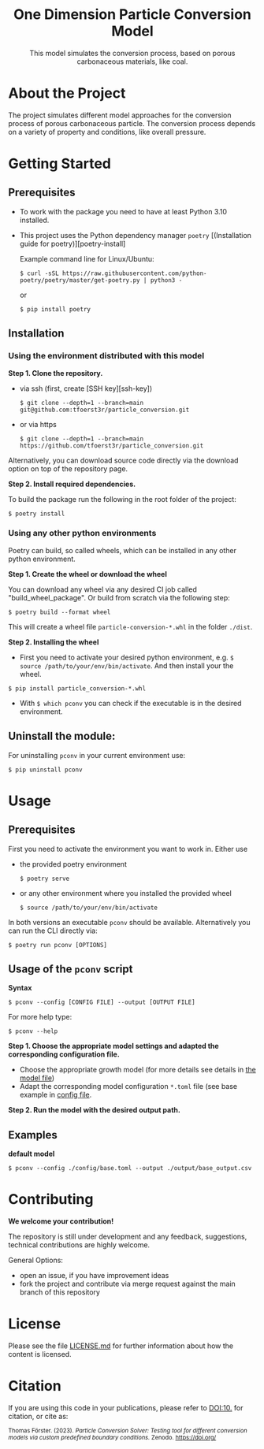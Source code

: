 <!--
SPDX-FileCopyrightText: 2023 Thomas Förster

SPDX-License-Identifier: CC-BY-4.0
-->

<h1 align="center">One Dimension Particle Conversion Model</h1>
<p align=center> 
This model simulates the conversion process, based on porous carbonaceous materials, like coal.
</p>


<!--===============-->
<!--=== Chapter ===-->
<!--===============-->
# About the Project

The project simulates different model approaches for the conversion process of porous carbonaceous particle. The conversion process depends on a variety of property and conditions, like overall pressure.


<!--===============-->
<!--=== Chapter ===-->
<!--===============-->
# Getting Started

## Prerequisites

- To work with the package you need to have at least Python 3.10 installed.

- This project uses the Python dependency manager `poetry` [(Installation guide for poetry)][poetry-install]

    Example command line for Linux/Ubuntu:

    ~~~
    $ curl -sSL https://raw.githubusercontent.com/python-poetry/poetry/master/get-poetry.py | python3 -
    ~~~
    
    or

    ```
    $ pip install poetry
    ```

## Installation

### Using the environment distributed with this model

**Step 1. Clone the repository.**

- via ssh (first, create [SSH key][ssh-key])

    ~~~
    $ git clone --depth=1 --branch=main git@github.com:tfoerst3r/particle_conversion.git 
    ~~~ 

- or via https

    ~~~
    $ git clone --depth=1 --branch=main https://github.com/tfoerst3r/particle_conversion.git
    ~~~ 

Alternatively, you can download source code directly via the download option on top of the repository page.


**Step 2. Install required dependencies.**

To build the package run the following in the root folder of the project:

```
$ poetry install
```

### Using any other python environments

Poetry can build, so called wheels, which can be installed in any other python environment.

**Step 1. Create the wheel or download the wheel**

You can download any wheel via any desired CI job called "build_wheel_package". Or build from scratch via the following step:

```
$ poetry build --format wheel
```

This will create a wheel file `particle-conversion-*.whl` in the folder `./dist`.

**Step 2. Installing the wheel**

- First you need to activate your desired python environment, e.g. `$ source /path/to/your/env/bin/activate`. And then install your the wheel.

```
$ pip install particle_conversion-*.whl
```

- With `$ which pconv` you can check if the executable is in the desired environment.


## Uninstall the module:

For uninstalling `pconv` in your current environment use:

~~~
$ pip uninstall pconv
~~~


<!--===============-->
<!--=== Chapter ===-->
<!--===============-->
# Usage


## Prerequisites

First you need to activate the environment you want to work in. Either use

- the provided poetry environment

    ```
    $ poetry serve
    ```

- or any other environment where you installed the provided wheel

    ```
    $ source /path/to/your/env/bin/activate
    ```

In both versions an executable `pconv` should be available. Alternatively you can run the CLI directly via:

```
$ poetry run pconv [OPTIONS]
```


## Usage of the `pconv` script

**Syntax**

```
$ pconv --config [CONFIG FILE] --output [OUTPUT FILE]
```

For more help type:

```
$ pconv --help
```

**Step 1. Choose the appropriate model settings and adapted the corresponding configuration file.**

- Choose the appropriate growth model (for more details see details in [the model file](./docs/conversion_models.md)) 
- Adapt the corresponding model configuration `*.toml` file (see base example in [config file](./config/).

**Step 2. Run the model with the desired output path.**


## Examples

**default model**

```
$ pconv --config ./config/base.toml --output ./output/base_output.csv
```


<!--===============-->
<!--=== Chapter ===-->
<!--===============-->
# Contributing

**We welcome your contribution!**

The repository is still under development and any feedback, suggestions, technical contributions are highly welcome.

General Options:

- open an issue, if you have improvement ideas
- fork the project and contribute via merge request against the main branch of this repository


<!--===============-->
<!--=== Chapter ===-->
<!--===============-->
# License

Please see the file [LICENSE.md](./LICENSE.md) for further information about how the content is licensed.

<!--===============-->
<!--=== Chapter ===-->
<!--===============-->
# Citation

If you are using this code in your publications, please refer to [DOI:10.](https://doi.org/) for citation, or cite as:

<small>
Thomas Förster. (2023). <i>Particle Conversion Solver: Testing tool for different conversion models via custom predefined boundary conditions.</i> Zenodo. <a href="https://doi.org/">https://doi.org/</a>
</small>


<!-- Literature -->

<!-- Links -->

